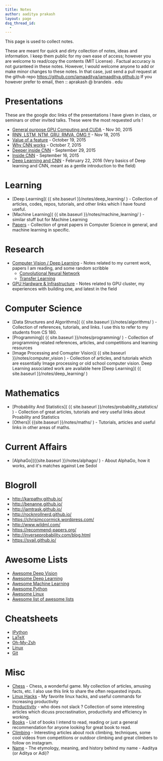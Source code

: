 ```yaml
---
title: Notes
author: aaditya prakash
layout: page
dsq_thread_id:
  - 
---
```


This page is used to collect notes.

These are meant for quick and dirty collection of notes, ideas and information. I keep them public for my own ease of access; however you are welcome to read/copy the contents (MIT License) . Factual accuracy is not guranteed in these notes.
However, I would welcome anyone to add or make minor changes to these notes. In that case, just send a pull request at the github repo https://github.com/iamaaditya/iamaaditya.github.io
If you however prefer to email, then :: aprakash   @     brandeis     .     edu  

# Presentations
 These are the google doc links of the presentations I have given in class, or seminars or other invited talks. These were the most requested urls !

 * [General purpose GPU Computing and CUDA]( https://docs.google.com/presentation/d/1E2eVPSQ_FDCuyIO1r3zLvGQ_-ykloWaIFGeZP8jD1H8/edit?usp=sharing )  - Nov 30, 2015
 * [RNN, LSTM, NTM, GRU, RMVA, OMG !!]( https://docs.google.com/presentation/d/1A_jCyXKX7-rJcmL3t56nCn9M6itDZ6nRRutyYFRSoSk/edit?usp=sharing )  - Nov 18, 2015 
 * [Value of a feature]( https://docs.google.com/presentation/d/13iXsfOVph8qGmNkCbio-96N7WCg4xKMmNmlPzUfotB8/edit?usp=sharing ) - October 19, 2015
 * [Why CNN works]( https://docs.google.com/presentation/d/18VOCWQX1Ux5LsK4paQ3kXS8gvJZbMNy8Mq7CbKq1Jv4/edit?usp=sharing )  - October 7, 2015
 * [Deeper inside CNN]( https://docs.google.com/presentation/d/1hjJTTzbRvmpRs2aZSXE5uWmVG2qJJOK9dFRXnajS7hs/edit?usp=sharing )  - September 29, 2015
 * [Inside CNN]( https://docs.google.com/presentation/d/1teHR6qIfd2e08uET1cIbmddH3dKYm1OfnTdJVBkdNps/edit?usp=sharing )  - September 16, 2015
 * [Deep Learning and CNN](https://docs.google.com/presentation/d/1jT2RXOMu6pq_EaPrlzJH6RVNC-hbq2g7OP1yamcCE1Q/edit?usp=sharing ) - February 22, 2016
      (Very basics of Deep learning and CNN, meant as a gentle introduction to the field)

# Learning
  * [Deep Learning]( {{ site.baseurl }}/notes/deep_learning/ ) - Collection of articles, codes, repos, tutorials, and other links which I have found useful.
  * [Machine Learning]( {{ site.baseurl }}/notes/machine_learning/ ) - similar stuff but for Machine Learning
  * [Papers]( {{site.baseurl}}/notes/papers/ ) - Collection of great papers in Computer Science in general, and machine learning in specific.

# Research
 * [Computer Vision / Deep Learning]( {{site.baseurl}}/notes/research/ ) - Notes related to my current work, papers I am reading, and some random scribble
     * [Convolutional Neural Network ]({{site.baseurl}}/notes/research/cnn/) 
     * [Transfer Learning]({{site.baseurl}}/notes/research/transfer/)
 * [GPU Hardware & Infrastructure]( {{site.baseurl}}/notes/hardware/ ) - Notes related to GPU cluster, my experiences with building one, and latest in the field


# Computer Science
  * [Data Structures and Algorithms]( {{ site.baseurl }}/notes/algorithms/ ) - Collection of references, tutorials, and links. I use this to refer to my students from CS 180. 
  * [Programming]( {{ site.baseurl }}/notes/programming/ ) - Collection of programming related references, articles, and competitions and learning resources
  * [Image Processing and Comupter Vision]( {{ site.baseurl }}/notes/computer_vision ) - Collection of articles, and tutorials which are essentially Image processing or old school computer vision. Deep Learning associated work are available here [Deep Learning]( {{ site.baseurl }}/notes/deep_learning/ )  

# Mathematics
  * [Probability And Statistics]( {{ site.baseurl }}/notes/probability_statistics/ ) - Collection of great articles, tutorials and very useful links about Proability and Statistics
  * [Others]( {{site.baseurl }}/notes/maths/ ) - Tutorials, articles and useful links in other areas of maths.

# Current Affairs
  * [AlphaGo]({{site.baseurl }}/notes/alphago/ ) - About AlphaGo, how it works, and it's matches against Lee Sedol

# Blogroll
  * <http://karpathy.github.io/>
  * <http://benanne.github.io/>
  * <http://iamtrask.github.io/>
  * <http://rocknrollnerd.github.io/>
  * <https://chrisjmccormick.wordpress.com/>
  * <http://www.wildml.com/>
  * <https://recommend-papers.org/>
  * <http://inverseprobability.com/blog.html>
  * <https://svail.github.io/>

# Awesome Lists
  * [Awesome Deep Vision ](<https://github.com/kjw0612/awesome-deep-vision>)
  * [Awesome Deep Learning ](<https://github.com/ChristosChristofidis/awesome-deep-learning>)
  * [Awesome Machine Learning ](<https://github.com/josephmisiti/awesome-machine-learning>)
  * [Awesome Python ](<https://github.com/vinta/awesome-python>)
  * [Awesome Linux ](<https://github.com/aleksandar-todorovic/awesome-linux>)
  * [Awesome list of awesome lists ](<https://github.com/sindresorhus/awesome>)

# Cheatsheets
  * [IPython ](<https://damontallen.github.io/IPython-quick-ref-sheets/>)
  * [LaTeX ](<http://wch.github.io/latexsheet/latexsheet.pdf>)
  * [Oh-My-Zsh ](<https://github.com/robbyrussell/oh-my-zsh/wiki/Cheatsheet>)
  * [Linux ](<https://gist.github.com/KamranMackey/5124174>)
  * [Git ](<http://luisbg.blogalia.com//historias/76017>)

# Misc
  * [Chess]( {{site.baseurl}}/notes/chess/ ) - Chess, a wonderful game. My collection of articles, amusing facts, etc. I also use this link to share the often requested inputs.
  * [Linux Hacks]( {{site.baseurl}}/notes/linux/ ) - My favorite linux hacks, and useful commands for increasing productivity
  * [Productivity]( {{site.baseurl}}/notes/productivity/ ) - who does not slack ? Collection of some interesting articles which dicuss procrastination, productivity and efficiency in working.
  * [Books]( {{site.baseurl}}/notes/books/ ) - List of books I intend to read, reading or just a general recommendation for anyone looking for great book to read.
  * [Climbing]( {{site.baseurl}}/notes/climbing/ ) - Interesting articles about rock climbing, techniques, some cool videos from competitions or outdoor climbing and great climbers to follow on instagram.
  * [Name]( {{site.baseurl}}/notes/name/ ) - The etymology, meaning, and history behind my name - Aaditya (or Aditya or Adi)?

